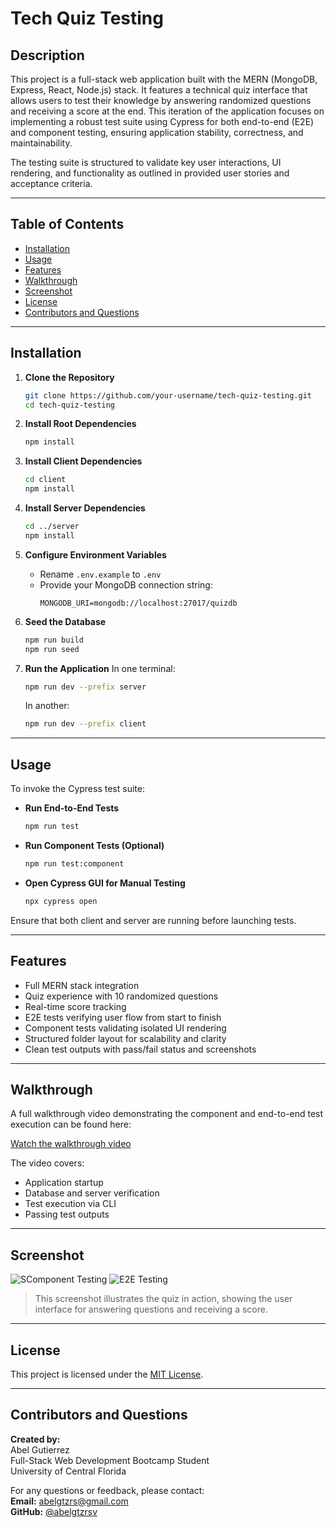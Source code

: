 # Tech Quiz Testing

## Description

This project is a full-stack web application built with the MERN (MongoDB, Express, React, Node.js) stack. It features a technical quiz interface that allows users to test their knowledge by answering randomized questions and receiving a score at the end. This iteration of the application focuses on implementing a robust test suite using Cypress for both end-to-end (E2E) and component testing, ensuring application stability, correctness, and maintainability.

The testing suite is structured to validate key user interactions, UI rendering, and functionality as outlined in provided user stories and acceptance criteria.

---

## Table of Contents

- [Installation](#installation)
- [Usage](#usage)
- [Features](#features)
- [Walkthrough](#walkthrough)
- [Screenshot](#screenshot)
- [License](#license)
- [Contributors and Questions](#contributors-and-questions)

---

## Installation

1. **Clone the Repository**
   ```bash
   git clone https://github.com/your-username/tech-quiz-testing.git
   cd tech-quiz-testing
   ```

2. **Install Root Dependencies**
   ```bash
   npm install
   ```

3. **Install Client Dependencies**
   ```bash
   cd client
   npm install
   ```

4. **Install Server Dependencies**
   ```bash
   cd ../server
   npm install
   ```

5. **Configure Environment Variables**
   - Rename `.env.example` to `.env`
   - Provide your MongoDB connection string:
     ```
     MONGODB_URI=mongodb://localhost:27017/quizdb
     ```

6. **Seed the Database**
   ```bash
   npm run build
   npm run seed
   ```

7. **Run the Application**
   In one terminal:
   ```bash
   npm run dev --prefix server
   ```
   In another:
   ```bash
   npm run dev --prefix client
   ```

---

## Usage

To invoke the Cypress test suite:

- **Run End-to-End Tests**
  ```bash
  npm run test
  ```

- **Run Component Tests (Optional)**
  ```bash
  npm run test:component
  ```

- **Open Cypress GUI for Manual Testing**
  ```bash
  npx cypress open
  ```

Ensure that both client and server are running before launching tests.

---

## Features

- Full MERN stack integration
- Quiz experience with 10 randomized questions
- Real-time score tracking
- E2E tests verifying user flow from start to finish
- Component tests validating isolated UI rendering
- Structured folder layout for scalability and clarity
- Clean test outputs with pass/fail status and screenshots

---

## Walkthrough

A full walkthrough video demonstrating the component and end-to-end test execution can be found here:

[Watch the walkthrough video]([https://your-video-link.com](https://youtu.be/gYbW1L2WIzA))

The video covers:

- Application startup
- Database and server verification
- Test execution via CLI
- Passing test outputs

---

## Screenshot

![SComponent Testing](https://github.com/user-attachments/assets/389b8c92-6f23-49a8-9ad8-681cea86951e)
![E2E Testing](https://github.com/user-attachments/assets/d69f6c97-0c87-4012-9f8a-fc0685c7e43a)

> This screenshot illustrates the quiz in action, showing the user interface for answering questions and receiving a score.

---

## License

This project is licensed under the [MIT License](LICENSE).

---

## Contributors and Questions

**Created by:**  
Abel Gutierrez  
Full-Stack Web Development Bootcamp Student  
University of Central Florida

For any questions or feedback, please contact:  
**Email:** abelgtzrs@gmail.com  
**GitHub:** [@abelgtzrsv](https://github.com/abelgtzrs)

